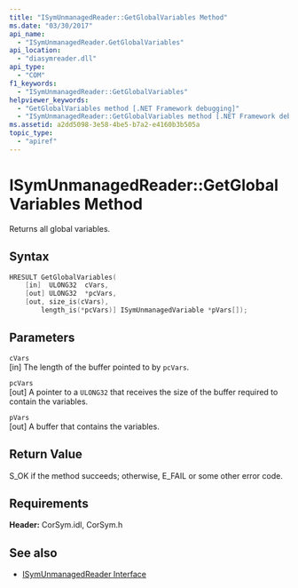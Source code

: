 ```yaml
---
title: "ISymUnmanagedReader::GetGlobalVariables Method"
ms.date: "03/30/2017"
api_name: 
  - "ISymUnmanagedReader.GetGlobalVariables"
api_location: 
  - "diasymreader.dll"
api_type: 
  - "COM"
f1_keywords: 
  - "ISymUnmanagedReader::GetGlobalVariables"
helpviewer_keywords: 
  - "GetGlobalVariables method [.NET Framework debugging]"
  - "ISymUnmanagedReader::GetGlobalVariables method [.NET Framework debugging]"
ms.assetid: a2dd5098-3e58-4be5-b7a2-e4160b3b505a
topic_type: 
  - "apiref"
---
```

# ISymUnmanagedReader::GetGlobalVariables Method
Returns all global variables.  
  
## Syntax  
  
```cpp  
HRESULT GetGlobalVariables(  
    [in]  ULONG32  cVars,  
    [out] ULONG32  *pcVars,  
    [out, size_is(cVars),  
        length_is(*pcVars)] ISymUnmanagedVariable *pVars[]);  
```  
  
## Parameters  
 `cVars`  
 [in] The length of the buffer pointed to by `pcVars`.  
  
 `pcVars`  
 [out] A pointer to a `ULONG32` that receives the size of the buffer required to contain the variables.  
  
 `pVars`  
 [out] A buffer that contains the variables.  
  
## Return Value  
 S_OK if the method succeeds; otherwise, E_FAIL or some other error code.  
  
## Requirements  
 **Header:** CorSym.idl, CorSym.h  
  
## See also

- [ISymUnmanagedReader Interface](isymunmanagedreader-interface.md)
